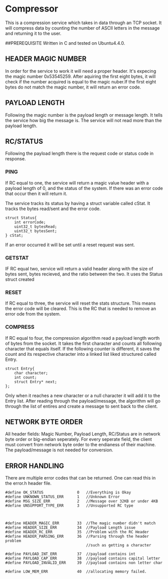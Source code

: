 # Compressor

This is a compression service which takes in data through an TCP socket. It will compress data by counting the number of ASCII letters in the message and returning it to the user.

##PREREQUISITE
Written in C and tested on Ubuntu4.4.0.
## HEADER MAGIC NUMBER
In order for the service to work it will need a proper header. It's expecing the magic number 0x53545259. After aquiring the first eight bytes, it will check if the number acquired is equal to the magic nuber.If the first eight bytes do not match the magic number, it will return an error code.
## PAYLOAD LENGTH
Following the magic number is the payload length or message length. It tells the service how big the message is. The service will not read more than the payload length.
## RC/STATUS
Following the payload length there is the request code or status code in response. 
### PING
If RC equal to one, the service will return a magic value header with a payload length of 0, and the status of the system. If there was an error code that occur then it will return it. 

The service tracks its status by having a struct variable called cStat.
It tracks the bytes read/sent and the error code.
```
struct Status{
	int errorCode;
	uint32_t bytesRead;
	uint32_t bytesSent;
} cStat;
```
If an error occurred it will be set until a reset request was sent.
### GETSTAT
IF RC equal two, service will return a valid header along with the size of bytes sent, bytes recieved, and the ratio between the two. It uses the Status struct created 
### RESET
If RC equal to three, the service will reset the stats structure. This means the error code will be cleared. This is the RC that is needed to remove an error ode from the system.
### COMPRESS
If RC equal to four, the compression algorithm read a payload length worth of bytes from the socket. It takes the first character and counts all following character that equals itself. If the following counter is different, it saves the count and its respective  character into a linked list liked structured called Entry. 

```
struct Entry{
    char character;
    int count;
    struct Entry* next;
}; 
```

Only when it reaches a new character or a null character it will add it to the Entry list. After reading through the payload/message, the algorithm will go through the list of entires and create a message to sent back to the client.

## NETWORK BYTE ORDER
All header fields: Magic Number, Payload Length, RC/Status are in network byte order or big-endian seperately. For every seperate field, the client must convert from network byte order to the endianess of their machine. The payload/message is not needed for conversion.
## ERROR HANDLING
There are multiple error codes that can be returned. One can read this in the error.h header file.

```
#define OK_STATUS 				0	//Everything is Okay
#define UNKNOWN_STATUS_ERR		1	//Unknown Error
#define MSG_SIZE_ERR 			2	//Message over 32KB or under 4KB
#define UNSUPPORT_TYPE_ERR		3	//Unsupported RC type



#define HEADER_MAGIC_ERR 		33	//The magic number didn't match
#define HEADER_SIZE_ERR			34	//Payload Length issue
#define HEADER_RC_ERR			35	//Problem with the RC Header
#define HEADER_PARSING_ERR		36	//Parsing through the header problem 
									//such as getting a character

#define PAYLOAD_INT_ERR			37	//payload contains int
#define PAYLOAD_CAP_ERR 		38	//payload contains capital letter
#define PAYLOAD_INVALID_ERR		39	//payload contains non letter char

#define LOW_MEM_ERR				40	//allocating memory failed.
```


